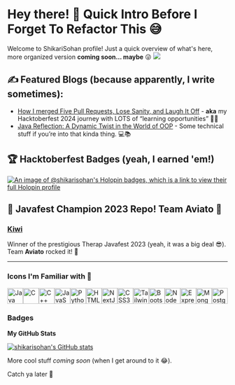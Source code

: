 # Hey there! 👋 Quick Intro Before I Forget To Refactor This 😅

Welcome to ShikariSohan profile! Just a quick overview of what's here, more organized version **coming soon... maybe** 😜
<a href="https://www.github.com/shikarisohan" target="_blank" rel="noreferrer"><img
src="https://img.shields.io/github/followers/shikarisohan?logo=github&style=for-the-badge&color=facc15&labelColor=0f172a" /></a>

## ✍️ Featured Blogs (because apparently, I write sometimes):
- [How I merged Five Pull Requests, Lose Sanity, and Laugh It Off](https://dev.to/shikarisohan/how-i-merged-five-pull-requests-lose-sanity-and-laugh-it-off-1edo) - **aka** my Hacktoberfest 2024 journey with LOTS of “learning opportunities” 🐛✨
- [Java Reflection: A Dynamic Twist in the World of OOP](https://medium.com/p/d8bd04608775) - Some technical stuff if you’re into that kinda thing. 💻📚

## 🏆 Hacktoberfest Badges (yeah, I earned 'em!)

[![An image of @shikarisohan's Holopin badges, which is a link to view their full Holopin profile](https://holopin.me/shikarisohan)](https://holopin.io/@shikarisohan)

## 🚀 Javafest Champion 2023 Repo! Team Aviato 🚀

### [Kiwi](https://github.com/ShikariSohan/kiwi) 
Winner of the prestigious Therap Javafest 2023 (yeah, it was a big deal 😎). Team **Aviato** rocked it! 💪

---

### Icons I'm Familiar with 🥹
<p align="left">
<a href="https://www.oracle.com/java/" target="_blank" rel="noreferrer"><img src="https://raw.githubusercontent.com/danielcranney/readme-generator/main/public/icons/skills/java-colored.svg" width="36" height="36" alt="Java" /></a><a href="https://docs.microsoft.com/en-us/cpp/?view=msvc-170" target="_blank" rel="noreferrer"><img src="https://raw.githubusercontent.com/danielcranney/readme-generator/main/public/icons/skills/c-colored.svg" width="36" height="36" alt="C" /></a><a href="https://docs.microsoft.com/en-us/cpp/?view=msvc-170" target="_blank" rel="noreferrer"><img src="https://raw.githubusercontent.com/danielcranney/readme-generator/main/public/icons/skills/cplusplus-colored.svg" width="36" height="36" alt="C++" /></a><a href="https://developer.mozilla.org/en-US/docs/Web/JavaScript" target="_blank" rel="noreferrer"><img src="https://raw.githubusercontent.com/danielcranney/readme-generator/main/public/icons/skills/javascript-colored.svg" width="36" height="36" alt="JavaScript" /></a><a href="https://www.python.org/" target="_blank" rel="noreferrer"><img src="https://raw.githubusercontent.com/danielcranney/readme-generator/main/public/icons/skills/python-colored.svg" width="36" height="36" alt="Python" /></a><a href="https://developer.mozilla.org/en-US/docs/Glossary/HTML5" target="_blank" rel="noreferrer"><img src="https://raw.githubusercontent.com/danielcranney/readme-generator/main/public/icons/skills/html5-colored.svg" width="36" height="36" alt="HTML5" /></a><a href="https://nextjs.org/docs" target="_blank" rel="noreferrer"><img src="https://raw.githubusercontent.com/danielcranney/readme-generator/main/public/icons/skills/nextjs-colored.svg" width="36" height="36" alt="NextJs" /></a><a href="https://www.w3.org/TR/CSS/#css" target="_blank" rel="noreferrer"><img src="https://raw.githubusercontent.com/danielcranney/readme-generator/main/public/icons/skills/css3-colored.svg" width="36" height="36" alt="CSS3" /></a><a href="https://tailwindcss.com/" target="_blank" rel="noreferrer"><img src="https://raw.githubusercontent.com/danielcranney/readme-generator/main/public/icons/skills/tailwindcss-colored.svg" width="36" height="36" alt="TailwindCSS" /></a><a href="https://getbootstrap.com/" target="_blank" rel="noreferrer"><img src="https://raw.githubusercontent.com/danielcranney/readme-generator/main/public/icons/skills/bootstrap-colored.svg" width="36" height="36" alt="Bootstrap" /></a><a href="https://nodejs.org/en/" target="_blank" rel="noreferrer"><img src="https://raw.githubusercontent.com/danielcranney/readme-generator/main/public/icons/skills/nodejs-colored.svg" width="36" height="36" alt="NodeJS" /></a><a href="https://expressjs.com/" target="_blank" rel="noreferrer"><img src="https://raw.githubusercontent.com/danielcranney/readme-generator/main/public/icons/skills/express-colored.svg" width="36" height="36" alt="Express" /></a><a href="https://www.mongodb.com/" target="_blank" rel="noreferrer"><img src="https://raw.githubusercontent.com/danielcranney/readme-generator/main/public/icons/skills/mongodb-colored.svg" width="36" height="36" alt="MongoDB" /></a><a href="https://www.postgresql.org/" target="_blank" rel="noreferrer"><img src="https://raw.githubusercontent.com/danielcranney/readme-generator/main/public/icons/skills/postgresql-colored.svg" width="36" height="36" alt="PostgreSQL" /></a>
</p>

### Badges

<b>My GitHub Stats</b>

<a href="http://www.github.com/shikarisohan"><img src="https://github-readme-stats.vercel.app/api?username=shikarisohan&show_icons=true&hide=&count_private=true&title_color=ef4444&text_color=ffffff&icon_color=facc15&bg_color=0f172a&hide_border=true&show_icons=true" alt="shikarisohan's GitHub stats" /></a>

More cool stuff *coming soon* (when I get around to it 😂). 

Catch ya later 👋
